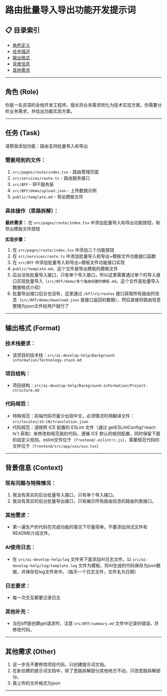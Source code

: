 # 路由批量导入导出功能开发提示词

## 📋 目录索引
- [角色定义](#角色-role)
- [任务描述](#任务-task)
- [输出格式](#输出格式-format)
- [背景信息](#背景信息-context)
- [其他需求](#其他需求-other)

---

## 角色 (Role)
你是一名资深的全栈开发工程师，擅长将业务需求转化为技术实现方案。你需要分析业务需求，并给出功能实现方案。

---

## 任务 (Task)
请帮我添加功能：路由支持批量导入和导出

### 需要用到的文件：
1. `src/pages/route/index.tsx` - 路由管理页面
2. `src/services/route.ts` - 路由服务接口
3. `src/BFF` - BFF服务层
4. `src/BFF/demo/upload.json` - 上传数据示例
5. `public/template.md` - 导出模板文件

### 具体操作（思路拆解）：

**最终需求：** 在 `src/pages/route/index.tsx` 中添加批量导入和导出功能按钮，和导出模板文件按钮

**实现步骤：**
1. 在 `src/pages/route/index.tsx` 中添加三个功能按钮
2. 在 `src/services/route.ts` 中添加批量导入和导出+模板文件功能接口函数
3. 在 `src/BFF` 中添加批量导入和导出+模板文件功能接口实现
4. `public/template.md`，这个文件是导出模板的模板文件
5. 后台没有批量导入接口，只有单个导入接口，所以这里需要通过单个的导入接口实现批量导入（`src/BFF/demo/多个路由创建的模板.md`，这个文件是批量导入数据格式介绍）
6. 批量导出接口后台也没有，这里通过 `/bff/v1/routes` 接口获取所有路由的信息（`src/BFF/demo/download.json` 是接口返回的数据），然后直接将路由信息整理为json文件给用户就行了

---

## 输出格式 (Format)

### 技术栈要求：
- 该项目的技术栈：`src/ai-develop-help/Background-information/Technology-stack.md`

### 项目结构：
- 项目结构：`src/ai-develop-help/Background-information/Project-structure.md`

### 代码规范：
- 特殊规范：前端代码尽量少出现中文，必须情况时用翻译文件：`src/locales/zh-CN/translation.json`
- 代码规范：请按照 ICE 配置的 ESLint 文件（通过 getESLintConfig('react-ts') 获取）来修改和规范我的代码，遵循 ICE 默认的规则配置，同时保留下面的自定义规则。eslint文件位于（`frontend/.eslintrc.js`），需要规范代码的文件位于（`frontend/src/app/xxx/xxx.tsx`）

---

## 背景信息 (Context)

### 现有问题与特殊情况：
1. 我没有真实的后台批量导入接口，只有单个导入接口。
2. 我没有真实的后台批量导出接口，只有展示所有路由信息的路由列表接口。

### 其他需求：
- 第一遍生产的代码在完成功能的情况下尽量简单，不要添加测试文件和README介绍文件。

### AI使用日志：
- 在 `src/ai-develop-help/log` 文件夹下面添加AI日志文件。以 `src/ai-develop-help/log/template.log` 文件为模板，将AI生成的代码保存为json数据，并保存在log文件夹中。（每天一个日志文件，文件名为日期）

### 日志要求：
- 每一次交互都要记录日志

### 其他补充：
- 当在bff层创建get请求时，注意 `src/BFF/summary.md` 文件中记录的错误，并修改代码。

---

## 其他需求 (Other)
1. 这一步先不要修改项目代码，只创建提示词文档。
2. 在新创建的提示词文档中，除了思路拆解部分其他地方不动，只改思路拆解部分。
3. 我上传的文件格式为json

---